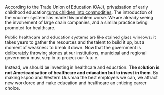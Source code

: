 According to the Trade Union of Education (OAJ), privatisation of early
childhood education [turns children into commodities][private]. The
introduction of the voucher system has made this problem worse. We are already
seeing the involvement of large chain companies, and a similar practice being
promoted for healthcare.

Public healthcare and education systems are like stained glass windows: it
takes years to gather the resources and the talent to build it up, but a moment
of weakness to break it down. Now that the government is deliberately throwing
stones at our institutions, municipal and regional government must step in to
protect our future.

Instead, we should be investing in healthcare and education. **The solution is
not Americanisation of healthcare and education but to invest in them**. By
making Espoo and Western Uusimaa the best employers we can, we attract new
workforce and make education and healthcare an enticing career choice.

[private]:
https://www.oaj.fi/ajankohtaista/uutiset-ja-tiedotteet/2025/varhaiskasvatuksen-palvelusetelilainsaadanto-voi-tehda-lapsista-kauppatavaraa/

